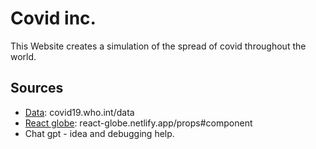
# Covid inc.

This Website creates a simulation of the spread of covid throughout the world.

## Sources

- [Data](https://covid19.who.int/data): covid19.who.int/data
- [React globe](https://react-globe.netlify.app/props#component): react-globe.netlify.app/props#component
- Chat gpt - idea and debugging help.
